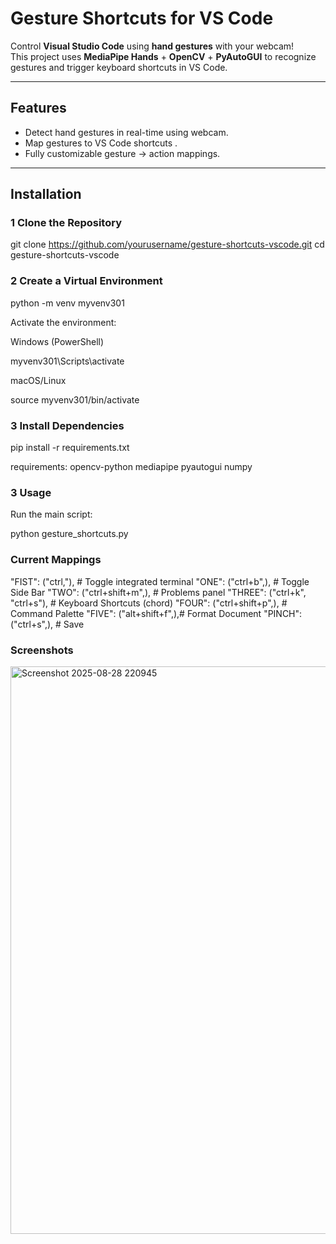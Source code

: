 # Gesture Shortcuts for VS Code

Control **Visual Studio Code** using **hand gestures** with your webcam!  
This project uses **MediaPipe Hands** + **OpenCV** + **PyAutoGUI** to recognize gestures and trigger keyboard shortcuts in VS Code.

---

##  Features
-  Detect hand gestures in real-time using webcam.
- Map gestures to VS Code shortcuts .
- Fully customizable gesture → action mappings.

---

##  Installation

### 1️ Clone the Repository

git clone https://github.com/yourusername/gesture-shortcuts-vscode.git
cd gesture-shortcuts-vscode

### 2 Create a Virtual Environment
python -m venv myvenv301

Activate the environment:

Windows (PowerShell)

myvenv301\Scripts\activate


macOS/Linux

source myvenv301/bin/activate

### 3  Install Dependencies
pip install -r requirements.txt

requirements:
opencv-python
mediapipe
pyautogui
numpy

### 3 Usage
Run the main script:

python gesture_shortcuts.py

### Current Mappings
"FIST": ("ctrl,"), # Toggle integrated terminal 
"ONE": ("ctrl+b",), # Toggle Side Bar
"TWO": ("ctrl+shift+m",), # Problems panel
"THREE": ("ctrl+k", "ctrl+s"), # Keyboard Shortcuts (chord)
"FOUR": ("ctrl+shift+p",), # Command Palette 
"FIVE": ("alt+shift+f",),# Format Document 
"PINCH": ("ctrl+s",), # Save

### Screenshots
<img width="1492" height="908" alt="Screenshot 2025-08-28 220945" src="https://github.com/user-attachments/assets/533b1f38-7fe9-409d-aa8e-ca6b0087ffb2" />




